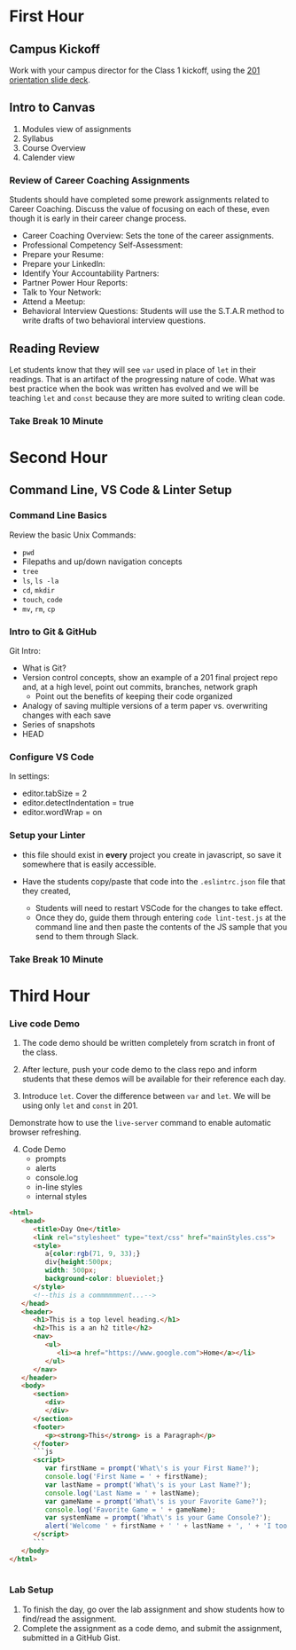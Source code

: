 # First Hour


## Campus Kickoff

Work with your campus director for the Class 1 kickoff, using the [201 orientation slide deck](https://docs.google.com/presentation/d/10z8h0kdeHRtuBZ0RoJ1JWxSpiFKgyeMNyDoz1V4TtRU/edit#slide=id.gf7316a0f20_0_0). 


## Intro to Canvas

1. Modules view of assignments
1. Syllabus
1. Course Overview
1. Calender view

### Review of Career Coaching Assignments

Students should have completed some prework assignments related to Career Coaching. Discuss the value of focusing on each of these, even though it is early in their career change process.

- Career Coaching Overview: Sets the tone of the career assignments.
- Professional Competency Self-Assessment: 
- Prepare your Resume: 
- Prepare your LinkedIn: 
- Identify Your Accountability Partners: 
- Partner Power Hour Reports: 
- Talk to Your Network:
- Attend a Meetup: 
- Behavioral Interview Questions: Students will use the S.T.A.R method to write drafts of two behavioral interview questions.

## Reading Review

Let students know that they will see `var` used in place of `let` in their readings. That is an artifact of the progressing nature of code. What was best practice when the book was written has evolved and we will be teaching `let` and `const` because they are more suited to writing clean code.






### Take Break 10 Minute
# Second Hour




## Command Line, VS Code & Linter Setup

### Command Line Basics  

Review the basic Unix Commands:  

- `pwd`
- Filepaths and up/down navigation concepts  
- `tree`  
- `ls`, `ls -la`  
- `cd`, `mkdir`  
- `touch`, `code`  
- `mv`, `rm`, `cp`

### Intro to Git & GitHub

Git Intro:  

- What is Git?  
- Version control concepts, show an example of a 201 final project repo and, at a high level, point out commits, branches, network graph
  - Point out the benefits of keeping their code organized
- Analogy of saving multiple versions of a term paper vs. overwriting changes with each save
- Series of snapshots  
- HEAD

### Configure VS Code

In settings:
- editor.tabSize = 2
- editor.detectIndentation = true
- editor.wordWrap = on

### Setup your Linter

- this file should exist in **every** project you create in javascript, so save it somewhere that is easily accessible.
- Have the students copy/paste that code into the `.eslintrc.json` file that they created, 

  - Students will need to restart VSCode for the changes to take effect.
  - Once they do, guide them through entering `code lint-test.js` at the command line and then paste the contents of the JS sample that you send to them through Slack.




### Take Break 10 Minute
# Third Hour



### Live code Demo

1. The code demo should be written completely from scratch in front of the class.
2. After lecture, push your code demo to the class repo and inform students that these demos will be available for their reference each day. 

3. Introduce `let`. 
Cover the difference between `var` and `let`. 
We will be using only `let` and `const` in 201.

Demonstrate how to use the `live-server` command to enable automatic browser refreshing.

4. Code Demo
   * prompts
   * alerts
   * console.log
   * in-line styles
   * internal styles


```html
<html>
   <head>
      <title>Day One</title>
      <link rel="stylesheet" type="text/css" href="mainStyles.css">
      <style>
         a{color:rgb(71, 9, 33);}
         div{height:500px;
         width: 500px;
         background-color: blueviolet;}
      </style>
      <!--this is a commmmmment...-->
   </head>
   <header>
      <h1>This is a top level heading.</h1>
      <h2>This is a an h2 title</h2>
      <nav>
         <ul>
            <li><a href="https://www.google.com">Home</a></li>
         </ul>
      </nav>
   </header>
   <body>
      <section>
         <div>
         </div>
      </section>
      <footer>
         <p><strong>This</strong> is a Paragraph</p>
      </footer>
      ```js
      <script>
         var firstName = prompt('What\'s is your First Name?');
         console.log('First Name = ' + firstName);
         var lastName = prompt('What\'s is your Last Name?');
         console.log('Last Name = ' + lastName);
         var gameName = prompt('What\'s is your Favorite Game?');
         console.log('Favorite Game = ' + gameName);
         var systemName = prompt('What\'s is your Game Console?');
         alert('Welcome ' + firstName + ' ' + lastName + ', ' + 'I too play, ' + gameName + ' on a  ' + systemName);
      </script>
      ```
   </body>
</html>
 
 ```





### Lab Setup

1. To finish the day, go over the lab assignment and show students how to find/read the assignment.
2. Complete the assignment as a code demo, and submit the assignment, submitted in a GitHub Gist.
